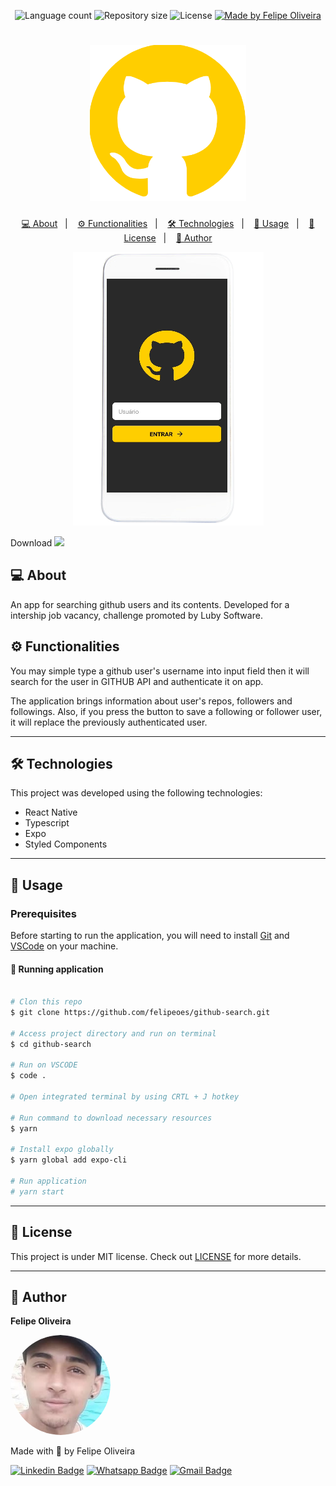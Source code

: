 <p align="center">
  <img alt="Language count" src="https://img.shields.io/github/languages/count/felipeoes/github-search?color=FFCE00&style=for-the-badge">

  <img alt="Repository size" src="https://img.shields.io/github/repo-size/felipeoes/github-search?color=FFCE00&style=for-the-badge">

   <img alt="License" src="https://img.shields.io/badge/license-MIT-FFCE00?style=for-the-badge">

  <a href="https://www.linkedin.com/in/felipeoes" target="_blank">
    <img alt="Made by Felipe Oliveira" src="https://img.shields.io/badge/MADE%20BY-FELIPE%20OLIVEIRA-FFCE00?style=for-the-badge">
  </a>

</p>
<h1 align="center">
    <img alt="dev.logo" title="github-search" src=".github/github-logo.png" width="250px" />
</h1>

<p align="center">
  <a href="#-about">💻 About</a>&nbsp;&nbsp;&nbsp;|&nbsp;&nbsp;&nbsp;
  <a href="#-%EF%B8%8F-functionalities">⚙️ Functionalities</a>&nbsp;&nbsp;&nbsp;|&nbsp;&nbsp;&nbsp;
  <a href="#-technologies">🛠 Technologies</a>&nbsp;&nbsp;&nbsp;|&nbsp;&nbsp;&nbsp;
  <a href="#-usage">🚀 Usage</a>&nbsp;&nbsp;&nbsp;|&nbsp;&nbsp;&nbsp;
  <a href="#memo-license">📝 License</a>&nbsp;&nbsp;&nbsp;|&nbsp;&nbsp;&nbsp;
  <a href="#-author">👦 Author</a>
</p>

<p align="center">
  <img alt="githubSearch" src=".github/github-app.png">
</p>

Download [<img src="https://cdn2.iconfinder.com/data/icons/miscellaneous-6-solid/128/demo_exhibition_demonstration-512.png" width="45"/>](https://exp-shell-app-assets.s3.us-west-1.amazonaws.com/android/%40felipeoes/github-search-df48694c515f46d098d715bc29eb8c26-signed.apk)


## 💻 About

An app for searching github users and its contents. Developed for a intership job vacancy, challenge promoted by Luby Software.

## [](https://github.com/felipeoes/github-search#-%EF%B8%8F-functionalities) ⚙️ Functionalities

You may simple type a github user's username into input field then it will search for the user in GITHUB API and authenticate it on app.

The application brings information about user's repos, followers and followings. Also, if you press the button to save a following or follower user, it will replace the  previously authenticated user.

---

## 🛠 Technologies

This project was developed using the following technologies:

- React Native
- Typescript
- Expo
- Styled Components

---

## 🚀 Usage

### Prerequisites

Before starting to run the application, you will need to install [Git](https://git-scm.com) and [VSCode](https://code.visualstudio.com/) on your machine.

#### 🧭 Running application

```bash

# Clon this repo
$ git clone https://github.com/felipeoes/github-search.git

# Access project directory and run on terminal
$ cd github-search

# Run on VSCODE
$ code .

# Open integrated terminal by using CRTL + J hotkey

# Run command to download necessary resources
$ yarn

# Install expo globally
$ yarn global add expo-cli

# Run application
# yarn start
```
---

## :memo: License

This project is under MIT license. Check out [LICENSE](LICENSE) for more details.

---

## 👦 Author
 <p><b>Felipe Oliveira</b></p>
 <img style="border-radius: 100%;" src=".github/profile.png" width="160px;" alt="Felipe Oliveira "/>
 <br />
 

Made with :yellow_heart: by Felipe Oliveira
 
[![Linkedin Badge](https://img.shields.io/badge/-LinkedIn-blue?style=for-the-badge&logo=Linkedin&logoColor=white&link=https://www.linkedin.com/in/felipeoes)](https://www.linkedin.com/in/felipeoes)
[![Whatsapp Badge](https://img.shields.io/badge/-Whatsapp-4CA143?style=for-the-badge&labelColor=4CA143&logo=whatsapp&logoColor=white&link=https://api.whatsapp.com/send?phone=5511987106320&text=Oi,Felipe)](https://api.whatsapp.com/send?phone=5511987106320&text=Oi,Felipe)
[![Gmail Badge](https://img.shields.io/badge/-Gmail-c14438?style=for-the-badge&logo=Gmail&logoColor=white&link=mailto:felipeoes@usp.br)](mailto:felipeoes@usp.br)
